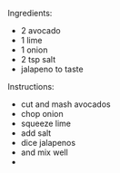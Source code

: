 Ingredients:
- 2 avocado
- 1 lime
- 1 onion
- 2 tsp salt
- jalapeno to taste

Instructions: 
- cut and mash avocados
- chop onion
- squeeze lime
- add salt
- dice jalapenos
- and mix well
- 
